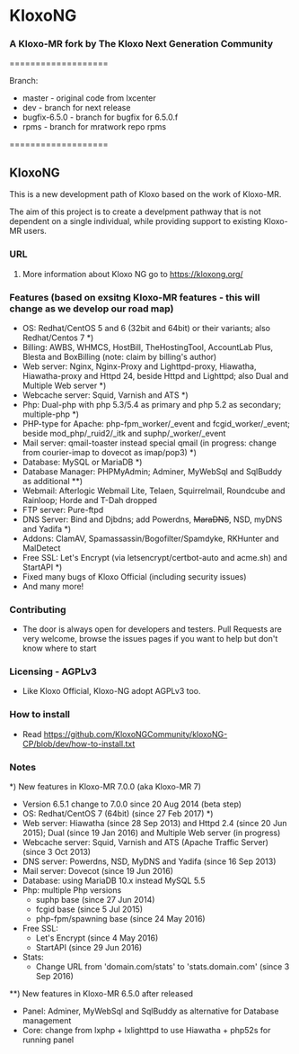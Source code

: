 # KloxoNG

### A Kloxo-MR fork by The Kloxo Next Generation Community


===================

Branch:
- master - original code from lxcenter
- dev - branch for next release
- bugfix-6.5.0 - branch for bugfix for 6.5.0.f
- rpms - branch for mratwork repo rpms

===================

## KloxoNG

This is a new development path of Kloxo based on the work of Kloxo-MR.

The aim of this project is to create a develpment pathway that is not dependent on a single individual, while providing support to existing Kloxo-MR users.

### URL

1. More information about Kloxo NG go to https://kloxong.org/

### Features (based on exsitng Kloxo-MR features - this will change as we develop our road map)

* OS: Redhat/CentOS 5 and 6 (32bit and 64bit) or their variants; also Redhat/Centos 7 *)
* Billing: AWBS, WHMCS, HostBill, TheHostingTool, AccountLab Plus, Blesta and BoxBilling (note: claim by billing's author)
* Web server: Nginx, Nginx-Proxy and Lighttpd-proxy, Hiawatha, Hiawatha-proxy and Httpd 24, beside Httpd and Lighttpd; also Dual and Multiple Web server *)
* Webcache server: Squid, Varnish and ATS *)
* Php: Dual-php with php 5.3/5.4 as primary and php 5.2 as secondary; multiple-php *)
* PHP-type for Apache: php-fpm_worker/_event and fcgid_worker/_event; beside mod_php/_ruid2/_itk and suphp/_worker/_event
* Mail server: qmail-toaster instead special qmail (in progress: change from courier-imap to dovecot as imap/pop3) *)
* Database: MySQL or MariaDB *)
* Database Manager: PHPMyAdmin; Adminer, MyWebSql and SqlBuddy as additional **)
* Webmail: Afterlogic Webmail Lite, Telaen, Squirrelmail, Roundcube and Rainloop; Horde and T-Dah dropped
* FTP server: Pure-ftpd
* DNS Server: Bind and Djbdns; add Powerdns, ~~MaraDNS~~, NSD, myDNS and Yadifa *)
* Addons: ClamAV, Spamassassin/Bogofilter/Spamdyke, RKHunter and MalDetect
* Free SSL: Let's Encrypt (via letsencrypt/certbot-auto and acme.sh) and StartAPI *)
* Fixed many bugs of Kloxo Official (including security issues)
* And many more!

### Contributing

* The door is always open for developers and testers. Pull Requests are very welcome, browse the issues pages if you want to help but don't know where to start

### Licensing - AGPLv3

* Like Kloxo Official, Kloxo-NG adopt AGPLv3 too.

### How to install

* Read https://github.com/KloxoNGCommunity/kloxoNG-CP/blob/dev/how-to-install.txt

### Notes
*) New features in Kloxo-MR 7.0.0 (aka Kloxo-MR 7)

- Version 6.5.1 change to 7.0.0 since 20 Aug 2014 (beta step)
- OS: Redhat/CentOS 7 (64bit) (since 27 Feb 2017) *)
- Web server: Hiawatha (since 28 Sep 2013) and Httpd 2.4 (since 20 Jun 2015); Dual (since 19 Jan 2016) and Multiple Web server (in progress)
- Webcache server: Squid, Varnish and ATS (Apache Traffic Server) (since 3 Oct 2013)
- DNS server: Powerdns, NSD, MyDNS and Yadifa (since 16 Sep 2013)
- Mail server: Dovecot (since 19 Jun 2016)
- Database: using MariaDB 10.x instead MySQL 5.5
- Php: multiple Php versions
  * suphp base (since 27 Jun 2014)
  * fcgid base (since 5 Jul 2015)
  * php-fpm/spawning base (since 24 May 2016)
- Free SSL:
  * Let's Encrypt (since 4 May 2016)
  * StartAPI (since 29 Jun 2016)
- Stats:
  * Change URL from 'domain.com/stats' to 'stats.domain.com' (since 3 Sep 2016)

**) New features in Kloxo-MR 6.5.0 after released
- Panel: Adminer, MyWebSql and SqlBuddy as alternative for Database management
- Core: change from lxphp + lxlighttpd  to use Hiawatha + php52s for running panel

